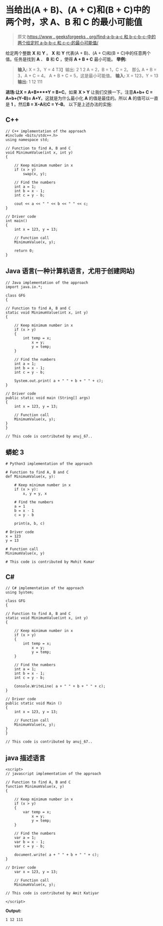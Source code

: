 # 当给出(A + B)、(A + C)和(B + C)中的两个时，求 A、B 和 C 的最小可能值

> 原文:[https://www . geeksforgeeks . org/find-a-b-a-c 和 b-c-b-c-中的两个给定时 a-b-b-c 和 c-c-的最小可能值/](https://www.geeksforgeeks.org/find-minimum-possible-values-of-a-b-and-c-when-two-of-the-a-b-a-c-and-b-c-are-given/)

给定两个整数 **X** 和 **Y** 。 **X** 和 **Y** 代表(A + B)、(A + C)和(B + C)中的任意两个值。任务是找到 **A** 、 **B** 和 **C** ，使得 **A + B + C** 最小可能。
**举例:**

> **输入:** X = 3，Y = 4
> T3】输出: 2 1 2
> A = 2，B = 1，C = 2。
> 那么 A + B = 3，A + C = 4。
> A + B + C = 5，这是最小可能值。
> **输入:** X = 123，Y = 13
> **输出:** 1 12 111

**进场:**让**X = A+B****Y = B+C**。如果 **X > Y** 让我们交换一下。注意**A+b+ C = A+b+(Y–B)= A+Y**。这就是为什么最小化 **A** 的值是最佳的。所以 **A** 的值可以一直是 **1** 。然后**B = X–A**和**C = Y–B**。
以下是上述办法的实施:

## C++

```
// C++ implementation of the approach
#include <bits/stdc++.h>
using namespace std;

// Function to find A, B and C
void MinimumValue(int x, int y)
{

    // Keep minimum number in x
    if (x > y)
        swap(x, y);

    // Find the numbers
    int a = 1;
    int b = x - 1;
    int c = y - b;

    cout << a << " " << b << " " << c;
}

// Driver code
int main()
{
    int x = 123, y = 13;

    // Function call
    MinimumValue(x, y);

    return 0;
}
```

## Java 语言(一种计算机语言，尤用于创建网站)

```
// Java implementation of the approach
import java.io.*;

class GFG
{

// Function to find A, B and C
static void MinimumValue(int x, int y)
{

    // Keep minimum number in x
    if (x > y)
    {
        int temp = x;
            x = y;
            y = temp;
    }

    // Find the numbers
    int a = 1;
    int b = x - 1;
    int c = y - b;

    System.out.print( a + " " + b + " " + c);
}

// Driver code
public static void main (String[] args)
{
    int x = 123, y = 13;

    // Function call
    MinimumValue(x, y);
}
}

// This code is contributed by anuj_67..
```

## 蟒蛇 3

```
# Python3 implementation of the approach

# Function to find A, B and C
def MinimumValue(x, y):

    # Keep minimum number in x
    if (x > y):
        x, y = y, x

    # Find the numbers
    a = 1
    b = x - 1
    c = y - b

    print(a, b, c)

# Driver code
x = 123
y = 13

# Function call
MinimumValue(x, y)

# This code is contributed by Mohit Kumar
```

## C#

```
// C# implementation of the approach
using System;

class GFG
{

// Function to find A, B and C
static void MinimumValue(int x, int y)
{

    // Keep minimum number in x
    if (x > y)
    {
        int temp = x;
            x = y;
            y = temp;
    }

    // Find the numbers
    int a = 1;
    int b = x - 1;
    int c = y - b;

    Console.WriteLine( a + " " + b + " " + c);
}

// Driver code
public static void Main ()
{
    int x = 123, y = 13;

    // Function call
    MinimumValue(x, y);
}
}

// This code is contributed by anuj_67..
```

## java 描述语言

```
<script>
// javascript implementation of the approach

// Function to find A, B and C
function MinimumValue(x, y)
{

    // Keep minimum number in x
    if (x > y)
    {
        var temp = x;
            x = y;
            y = temp;
    }

    // Find the numbers
    var a = 1;
    var b = x - 1;
    var c = y - b;

    document.write( a + " " + b + " " + c);
}

// Driver code
    var x = 123, y = 13;

    // Function call
    MinimumValue(x, y);

// This code is contributed by Amit Katiyar

</script>
```

**Output:** 

```
1 12 111
```
